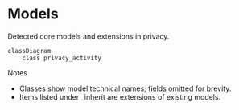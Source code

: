 # Models

Detected core models and extensions in privacy.

```mermaid
classDiagram
    class privacy_activity
```

Notes
- Classes show model technical names; fields omitted for brevity.
- Items listed under _inherit are extensions of existing models.
